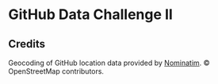 GitHub Data Challenge II
========================

Credits
-------

Geocoding of GitHub location data provided by
[Nominatim](http://wiki.openstreetmap.org/wiki/Nominatim).
&copy; OpenStreetMap contributors.
